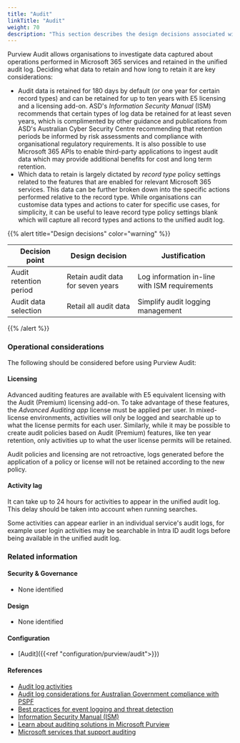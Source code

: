 ```yaml
---
title: "Audit"
linkTitle: "Audit"
weight: 70
description: "This section describes the design decisions associated with Audit with Microsoft Purview for system(s) built using ASD's Blueprint for Secure Cloud."
---
```


Purview Audit allows organisations to investigate data captured about operations performed in Microsoft 365 services and retained in the unified audit log. Deciding what data to retain and how long to retain it are key considerations:

* Audit data is retained for 180 days by default (or one year for certain record types) and can be retained for up to ten years with E5 licensing and a licensing add-on. ASD's *Information Security Manual* (ISM) recommends that certain types of log data be retained for at least seven years, which is complimented by other guidance and publications from ASD's Australian Cyber Security Centre recommending that retention periods be informed by risk assessments and compliance with organisational regulatory requirements. It is also possible to use Microsoft 365 APIs to enable third-party applications to ingest audit data which may provide additional benefits for cost and long term retention.
* Which data to retain is largely dictated by *record type* policy settings related to the features that are enabled for relevant Microsoft 365 services. This data can be further broken down into the specific actions performed relative to the record type. While organisations can customise data types and actions to cater for specific use cases, for simplicity, it can be useful to leave record type policy settings blank which will capture all record types and actions to the unified audit log.

{{% alert title="Design decisions" color="warning" %}}

| Decision point         | Design decision                   | Justification                                 |
| ---------------------- | --------------------------------- | --------------------------------------------- |
| Audit retention period | Retain audit data for seven years | Log information in-line with ISM requirements |
| Audit data selection   | Retail all audit data             | Simplify audit logging management             |

{{% /alert %}}

### Operational considerations

The following should be considered before using Purview Audit:

#### Licensing

Advanced auditing features are available with E5 equivalent licensing with the Audit (Premium) licensing add-on. To take advantage of these features, the *Advanced Auditing app* license must be applied per user. In mixed-license environments, activities will only be logged and searchable up to what the license permits for each user. Similarly, while it may be possible to create audit policies based on Audit (Premium) features, like ten year retention, only activities up to what the user license permits will be retained.

Audit policies and licensing are not retroactive, logs generated before the application of a policy or license will not be retained according to the new policy.

#### Activity lag

It can take up to 24 hours for activities to appear in the unified audit log. This delay should be taken into account when running searches.

Some activities can appear earlier in an individual service's audit logs, for example user login activities may be searchable in Intra ID audit logs before being available in the unified audit log.

### Related information

#### Security & Governance

* None identified

#### Design

* None identified

#### Configuration

* [Audit]({{<ref "configuration/purview/audit">}})

#### References

* [Audit log activities](https://learn.microsoft.com/en-us/purview/audit-log-activities)
* [Audit log considerations for Australian Government compliance with PSPF](https://learn.microsoft.com/en-us/compliance/anz/pspf-audit-log)
* [Best practices for event logging and threat detection](https://www.cyber.gov.au/resources-business-and-government/maintaining-devices-and-systems/system-hardening-and-administration/system-monitoring/best-practices-event-logging-threat-detection)
* [Information Security Manual (ISM)](https://www.cyber.gov.au/resources-business-and-government/essential-cyber-security/ism)
* [Learn about auditing solutions in Microsoft Purview](https://learn.microsoft.com/en-us/purview/audit-solutions-overview)
* [Microsoft services that support auditing](https://learn.microsoft.com/en-us/purview/audit-supported-services)
